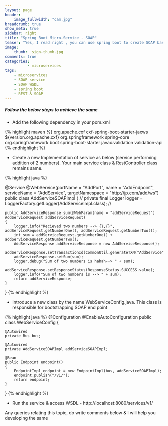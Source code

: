 ```yaml
---
layout: page
header:
    image_fullwidth: "cam.jpg"
breadcrumb: true
show_meta: true
sidebar: right
title: "Spring Boot Micro-Service - SOAP"
teaser: "Yes, I read right , you can use spring boot to create SOAP base services. Actually you can expose the service implementation both as REST & SOAP. It just need a small tweak to your existing REST service. This small tweak will enable existig REST service to be exposed as SOAP services as well."
image:
    thumb:  sign-thumb.jpg
comments: true
categories:
          - microservices
tags:
    - microservices
    - SOAP service
    - SOAP WSDL
    - spring boot
    - REST & SOAP
---
```

##### Follow the below steps to achieve the same
- Add the following dependency in your pom.xml

{% highlight maven %}
<dependency>
	<groupId>org.apache.cxf</groupId>
	<artifactId>cxf-spring-boot-starter-jaxws</artifactId>
	<version>${version.org.apache.cxf}</version>
	<exclusions>
		<exclusion>
			<groupId>org.springframework</groupId>
			<artifactId>spring-core</artifactId>
		</exclusion>
		<exclusion>
			<groupId>org.springframework.boot</groupId>
			<artifactId>spring-boot-starter</artifactId>
		</exclusion>
		<exclusion>
			<groupId>javax.validation</groupId>
			<artifactId>validation-api</artifactId>
		</exclusion>
	</exclusions>
</dependency>
{% endhighlight %}

- Create a new Implementation of service as below (service performing addition of 2 numbers). Your main service class & RestController class remains same.

{% highlight java %}

@Service
@WebService(portName = "AddPort", name = "AddEndpoint", serviceName = "AddService", targetNamespace = "http://jp.com/add/ws")
public class AddServiceSOAPImpl
{
    //<editor-fold defaultstate="collapsed" desc="Logger">
    private final Logger logger = LoggerFactory.getLogger(AddServiceImpl.class);
    //</editor-fold>

    public AddServiceResponse sum(@WebParam(name = "addServiceRequest") AddServiceRequest addServiceRequest)
    {
        logger.info("Recieved two numbers --> {},{}", addServiceRequest.getNumberOne(), addServiceRequest.getNumberTwo());
        int sum = addServiceRequest.getNumberOne() + addServiceRequest.getNumberTwo();
        AddServiceResponse addServiceResponse = new AddServiceResponse();
        addServiceResponse.setTransactionId(CommonUtil.generateTXN("AddService"));
        addServiceResponse.setSum(sum);
        logger.debug("Sum of two numbers is hahah--> " + sum);
        addServiceResponse.setResponseStatus(ResponseStatus.SUCCESS.value);
        logger.info("Sum of two numbers is --> " + sum);
        return addServiceResponse;
    }
}
{% endhighlight %}

- Introduce a new class by the name WebServiceConfig.java. This class is responsible for bootstrapping SOAP end point

{% highlight java %}
@Configuration
@EnableAutoConfiguration
public class WebServiceConfig
{

    @Autowired
    private Bus bus;

    @Autowired
    private AddServiceSOAPImpl addServiceSOAPImpl;

    @Bean
    public Endpoint endpoint()
    {
        EndpointImpl endpoint = new EndpointImpl(bus, addServiceSOAPImpl);
        endpoint.publish("/v1/");
        return endpoint;
    }
}
{% endhighlight %}

- Run the service & access WSDL - http://localhost:8080/services/v1/

Any queries relating this topic, do write comments below & I will help you developing the same
